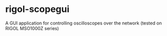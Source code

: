 # rigol-scopegui
A GUI application for controlling oscilloscopes over the network (tested on RIGOL MSO1000Z series)
